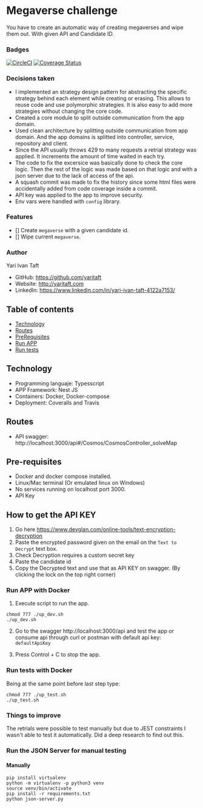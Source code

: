 # Megaverse challenge

You have to create an automatic way of creating megaverses and wipe them out. With given API and Candidate ID.

### Badges

[![CircleCI](https://dl.circleci.com/status-badge/img/circleci/DVoiAwDzmMcvshPZnm3jCP/ASAErrsAbrCMQahxbmgeyR/tree/master.svg?style=svg)](https://dl.circleci.com/status-badge/redirect/circleci/DVoiAwDzmMcvshPZnm3jCP/ASAErrsAbrCMQahxbmgeyR/tree/master)
[![Coverage Status](https://coveralls.io/repos/github/yaritaft/cosmos-challenge/badge.png?branch=master)](https://coveralls.io/github/yaritaft/cosmos-challenge?branch=master)

### Decisions taken

- I implemented an strategy design pattern for abstracting the specific strategy behind each element while creating or erasing. This allows to reuse code and use polymorphic strategies.
  It is also easy to add more strategies without changing the core code.
- Created a core module to split outside communication from the app domain.
- Used clean architecture by splitting outside communication from app domain. And the app domains is splitted into controller, service, repository and client.
- Since the API usually throws 429 to many requests a retrial strategy was applied. It increments the amount of time waited in each try.
- The code to fix the excersice was basically done to check the core logic. Then the rest of the logic was made based on that logic and with a json server due to the lack of access of the api.
- A squash commit was made to fix the history since some html files were accidentally added from code coverage inside a commit.
- API key was applied to the app to improve security.
- Env vars were handled with `config` library.

### Features

- [] Create `megaverse` with a given candidate id.
- [] Wipe current `megaverse`.

### Author

Yari Ivan Taft

- GitHub: https://github.com/yaritaft
- Website: http://yaritaft.com
- LinkedIn: https://www.linkedin.com/in/yari-ivan-taft-4122a7153/

## Table of contents

- [Technology](#Technology)
- [Routes](#Routes)
- [PreRequisites](#Pre-requisites)
- [Run APP](#Run-APP)
- [Run tests](#Run-tests)

## Technology

- Programming languaje: Typesscript
- APP Framework: Nest JS
- Containers: Docker, Docker-compose
- Deployment: Coveralls and Travis

## Routes

- API swagger: http://localhost:3000/api#/Cosmos/CosmosController_solveMap

## Pre-requisites

- Docker and docker compose installed.
- Linux/Mac terminal (Or emulated linux on Windows)
- No services running on localhost port 3000.
- API Key

## How to get the API KEY

1. Go here https://www.devglan.com/online-tools/text-encryption-decryption
2. Paste the encrypted password given on the email on the `Text to Decrypt` text box.
3. Check Decryption requires a custom secret key
4. Paste the candidate id
5. Copy the Decrypted text and use that as API KEY on swagger. (By clicking the lock on the top right corner)

### Run APP with Docker

1. Execute script to run the app.

```
chmod 777 ./up_dev.sh
./up_dev.sh
```

2. Go to the swagger http://localhost:3000/api and test the app or consume api through curl or postman with default api key: `defaultApiKey`

3. Press Control + C to stop the app.

### Run tests with Docker

Being at the same point before last step type:

```
chmod 777 ./up_test.sh
./up_test.sh
```

### Things to improve

The retrials were possible to test manually but due to JEST constraints I wasn't able to test it automatically.
Did a deep research to find out this.

### Run the JSON Server for manual testing

#### Manually

```
pip install virtualenv
python -m virtualenv -p python3 venv
source venv/bin/activate
pip install -r requirements.txt
python json-server.py
```
